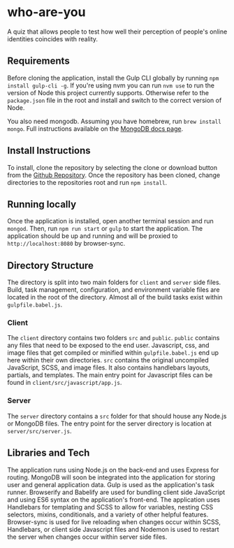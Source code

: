 # who-are-you
A quiz that allows people to test how well their perception of people's online identities coincides with reality.

## Requirements

Before cloning the application, install the Gulp CLI globally by running `npm install gulp-cli -g`. If you're using nvm you can run `nvm use` to run the version of Node this project currently supports. Otherwise refer to the `package.json` file in the root and install and switch to the correct version of Node.

You also need mongodb. Assuming you have homebrew, run `brew install mongo`. Full instructions available on the [MongoDB docs page](https://docs.mongodb.com/manual/tutorial/install-mongodb-on-os-x/).

## Install Instructions

To install, clone the repository by selecting the clone or download button from the [Github Repository](https://github.com/BuildBuds/who-are-you). Once the repository has been cloned, change directories to the repositories root and run `npm install`.

## Running locally
Once the application is installed, open another terminal session and run `mongod`. Then, run `npm run start` or `gulp` to start the application. The application should be up and running and will be proxied to `http://localhost:8080` by browser-sync.

## Directory Structure

The directory is split into two main folders for `client` and `server` side files. Build, task management, configuration, and environment variable files are located in the root of the directory. Almost all of the build tasks exist within `gulpfile.babel.js`.

### Client

The `client` directory contains two folders `src` and `public`. `public` contains any files that need to be exposed to the end user. Javascript, css, and image files that get compiled or minified within `gulpfile.babel.js` end up here within their own directories. `src` contains the original uncompiled JavaScript, SCSS, and image files. It also contains handlebars layouts, partials, and templates. The main entry point for Javascript files can be found in `client/src/javascript/app.js`.


### Server

The `server` directory contains a `src` folder for that should house any Node.js or MongoDB files. The entry point for the server directory is location at `server/src/server.js`.

## Libraries and Tech

The application runs using Node.js on the back-end and uses Express for routing. MongoDB will soon be integrated into the application for storing user and general application data. Gulp is used as the application's task runner. Browserify and Babelify are used for bundling client side JavaScript and using ES6 syntax on the application's front-end. The application uses Handlebars for templating and SCSS to allow for variables, nesting CSS selectors, mixins, conditionals, and a variety of other helpful features. Browser-sync is used for live reloading when changes occur within SCSS, Handlebars, or client side Javascript files and Nodemon is used to restart the server when changes occur within server side files.
